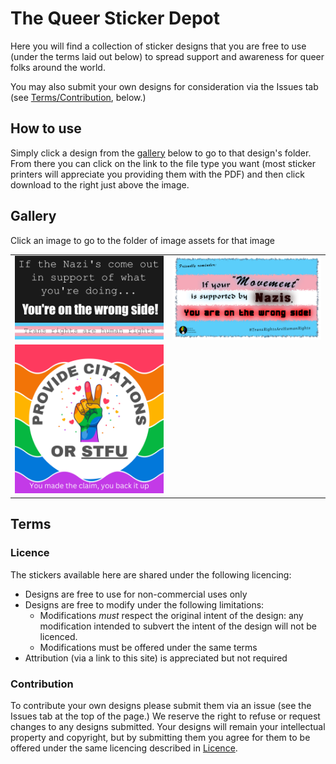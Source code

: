 <!-- Gallery data -->
[If_the_nazis]: /If_the_nazis/If%20the%20Nazis.png "The words 'If the Nazi's come out in support of what you're doing... You're on the wrong side!' in white on a black background, above a transgender flag (horizontal stripes, from top to bottom, in blue, pink, white, pink, blue) behind the words 'Trans rights are human rights' in black"

[If_your_movement]: /If_your_movement/If_your_movement.png "The words 'Friendly reminder: if your 'movement' is supported by Nazis, you are on the wrong side!' in black on a transgender flag (horizontal stripes, from top to bottom, in blue, pink, white, pink, blue.) Beneath are the the logo for Diverse Platforms Association (A clenched fist in the coloured with the Progress Pride flag -- white, pink, blue, brown, and black chevrons, followed by horizontal stripes of red, orange, yellow, green, blue, and purple) and the words '#Trans rights are human rights' in black"

[Provide_citations]: /Provide_citations/Provide_citations.png "The words 'Provide Citations or STFU' in black around a hand with middle and index fingers raised in the 'peace' sign, coloured in red, orange, yellow, green, blue, and purple, and surrounded by hearts, on a circle of white. Beneath are the words 'You made the claim, you back it up' in white. The image background is waves in horizontal stripes of red, orange, yellow, green, blue, and purple."
<!--  -->

# The Queer Sticker Depot

Here you will find a collection of sticker designs that you are free to use (under the terms laid out below) to spread support and awareness for queer folks around the world.

You may also submit your own designs for consideration via the Issues tab (see [Terms/Contribution](#contribution), below.)

## How to use

Simply click a design from the [gallery](#gallery) below to go to that design's folder. From there you can click on the link to the file type you want (most sticker printers will appreciate you providing them with the PDF) and then click download to the right just above the image.

## Gallery

Click an image to go to the folder of image assets for that image

|||
| ------------- | ------------- |
| [![Alt text][If_the_nazis]](/If_the_nazis/) | [![Alt text][If_your_movement]](/If_your_movement/) |
| [![Alt text][Provide_citations]](/Provide_citations/) | |

## Terms

### Licence

The stickers available here are shared under the following licencing:

- Designs are free to use for non-commercial uses only
- Designs are free to modify under the following limitations:
  - Modifications *must* respect the original intent of the design: any modification intended to subvert the intent of the design will not be licenced.
  - Modifications must be offered under the same terms
- Attribution (via a link to this site) is appreciated but not required

### Contribution

To contribute your own designs please submit them via an issue (see the Issues tab at the top of the page.) We reserve the right to refuse or request changes to any designs submitted. Your designs will remain your intellectual property and copyright, but by submitting them you agree for them to be offered under the same licencing described in [Licence](#licence).

